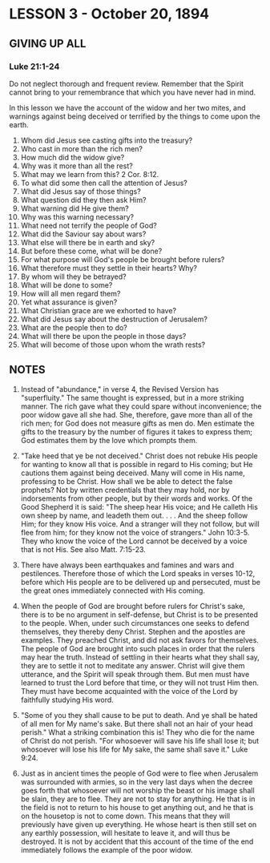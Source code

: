 # LESSON 3 - October 20, 1894

## GIVING UP ALL
### Luke 21:1-24

Do not neglect thorough and frequent review. Remember that the Spirit cannot bring to your remembrance that which you have never had in mind.

In this lesson we have the account of the widow and her two mites, and warnings against being deceived or terrified by the things to come upon the earth.

1. Whom did Jesus see casting gifts into the treasury?
2. Who cast in more than the rich men?
3. How much did the widow give?
4. Why was it more than all the rest?
5. What may we learn from this? 2 Cor. 8:12.
6. To what did some then call the attention of Jesus?
7. What did Jesus say of those things?
8. What question did they then ask Him?
9. What warning did He give them?
10. Why was this warning necessary?
11. What need not terrify the people of God?
12. What did the Saviour say about wars?
13. What else will there be in earth and sky?
14. But before these come, what will be done?
15. For what purpose will God's people be brought before rulers?
16. What therefore must they settle in their hearts? Why?
17. By whom will they be betrayed?
18. What will be done to some?
19. How will all men regard them?
20. Yet what assurance is given?
21. What Christian grace are we exhorted to have?
22. What did Jesus say about the destruction of Jerusalem?
23. What are the people then to do?
24. What will there be upon the people in those days?
25. What will become of those upon whom the wrath rests?

## NOTES

1. Instead of "abundance," in verse 4, the Revised Version has "superfluity." The same thought is expressed, but in a more striking manner. The rich gave what they could spare without inconvenience; the poor widow gave all she had. She, therefore, gave more than all of the rich men; for God does not measure gifts as men do. Men estimate the gifts to the treasury by the number of figures it takes to express them; God estimates them by the love which prompts them.

2. "Take heed that ye be not deceived." Christ does not rebuke His people for wanting to know all that is possible in regard to His coming; but He cautions them against being deceived. Many will come in His name, professing to be Christ. How shall we be able to detect the false prophets? Not by written credentials that they may hold, nor by indorsements from other people, but by their words and works. Of the Good Shepherd it is said: "The sheep hear His voice; and He calleth His own sheep by name, and leadeth them out. . . . And the sheep follow Him; for they know His voice. And a stranger will they not follow, but will flee from him; for they know not the voice of strangers." John 10:3-5. They who know the voice of the Lord cannot be deceived by a voice that is not His. See also Matt. 7:15-23.

3. There have always been earthquakes and famines and wars and pestilences. Therefore those of which the Lord speaks in verses 10-12, before which His people are to be delivered up and persecuted, must be the great ones immediately connected with His coming.

4. When the people of God are brought before rulers for Christ's sake, there is to be no argument in self-defense, but Christ is to be presented to the people. When, under such circumstances one seeks to defend themselves, they thereby deny Christ. Stephen and the apostles are examples. They preached Christ, and did not ask favors for themselves. The people of God are brought into such places in order that the rulers may hear the truth. Instead of settling in their hearts what they shall say, they are to settle it not to meditate any answer. Christ will give them utterance, and the Spirit will speak through them. But men must have learned to trust the Lord before that time, or they will not trust Him then. They must have become acquainted with the voice of the Lord by faithfully studying His word.

5. "Some of you they shall cause to be put to death. And ye shall be hated of all men for My name's sake. But there shall not an hair of your head perish." What a striking combination this is! They who die for the name of Christ do not perish. "For whosoever will save his life shall lose it; but whosoever will lose his life for My sake, the same shall save it." Luke 9:24.

6. Just as in ancient times the people of God were to flee when Jerusalem was surrounded with armies, so in the very last days when the decree goes forth that whosoever will not worship the beast or his image shall be slain, they are to flee. They are not to stay for anything. He that is in the field is not to return to his house to get anything out, and he that is on the housetop is not to come down. This means that they will previously have given up everything. He whose heart is then still set on any earthly possession, will hesitate to leave it, and will thus be destroyed. It is not by accident that this account of the time of the end immediately follows the example of the poor widow.